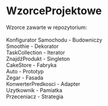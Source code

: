 # WzorceProjektowe

Wzorce zawarte w repozytorium: <br> <br>
Konfigurator Samochodu - Budowniczy <br>
Smoothie - Dekorator <br>
TaskCollection - Iterator <br>
ZnajdźProdukt - Singleton <br>
CakeStore - Fabryka <br>
Auto - Prototyp <br>
Zegar - Fasada <br>
KonwerterPredkosci - Adapter <br>
Uzytkownik - Pamiatka <br>
Przeceniacz - Strategia <br>
